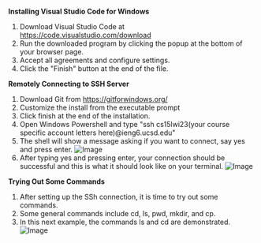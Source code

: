 **Installing Visual Studio Code for Windows**
1. Download Visual Studio Code at https://code.visualstudio.com/download
2. Run the downloaded program by clicking the popup at the bottom of your browser page.
3. Accept all agreements and configure settings.
4. Click the "Finish" button at the end of the file.


**Remotely Connecting to SSH Server**
1. Download Git from https://gitforwindows.org/
2. Customize the install from the executable prompt
3. Click finish at the end of the installation.
4. Open Windows Powershell and type "ssh cs15lwi23(your course specific account letters here)@ieng6.ucsd.edu"
5. The shell will show a message asking if you want to connect, say yes and press enter.
![Image](https://masterpooka.github.io/cse15l-lab-reports/host.png)
6. After typing yes and pressing enter, your connection should be successful and this is what it should look like on your terminal.
![Image](https://masterpooka.github.io/cse15l-lab-reports/all.png)

**Trying Out Some Commands**
1. After setting up the SSh connection, it is time to try out some commands.
2. Some general commands include cd, ls, pwd, mkdir, and cp.
3. In this next example, the commands ls and cd are demonstrated.
![Image](https://masterpooka.github.io/cse15l-lab-reports/try.png)
